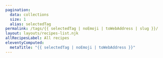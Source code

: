 ```yaml
---
pagination:
  data: collections
  size: 1
  alias: selectedTag
permalink: /tags/{{ selectedTag | noEmoji | toWebAddress | slug }}/
layout: layouts/recipes-list.njk
allRecipesLabel: All recipes
eleventyComputed:
  metaTitle: "{{ selectedTag | noEmoji | toWebAddress }}"
---
```

